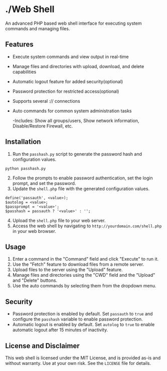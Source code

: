 **./Web Shell**
================

An advanced PHP based web shell interface for executing system commands and managing files.

**Features**
------------

* Execute system commands and view output in real-time
* Manage files and directories with upload, download, and delete capabilities
* Automatic logout feature for added security(optional)
* Password protection for restricted access(optional)
* Supports several :// connections
* Auto commands for common system administration tasks

  -Includes: Show all groups/users, Show network information, Disable/Restore Firewall, etc.

**Installation**
---------------

1. Run the `passhash.py` script to generate the password hash and configuration values.
```
python passhash.py
```
2. Follow the prompts to enable password authentication, set the login prompt, and set the password.
3. Update the `shell.php` file with the generated configuration values.
```
define('passauth', <value>);
$autolog = <value>;
$passprompt = '<value>';
$passhash = passauth ? '<value>' : '';
```
4. Upload the `shell.php` file to your web server.
5. Access the web shell by navigating to `http://yourdomain.com/shell.php` in your web browser.

**Usage**
---------

1. Enter a command in the "Command" field and click "Execute" to run it.
2. Use the "Fetch" feature to download files from a remote server.
3. Upload files to the server using the "Upload" feature.
4. Manage files and directories using the "CWD" field and the "Upload" and "Delete" buttons.
5. Use the auto commands by selecting them from the dropdown menu.

**Security**
------------

* Password protection is enabled by default. Set `passauth` to `true` and configure the `passhash` variable to enable password protection.
* Automatic logout is enabled by default. Set `autolog` to `true` to enable automatic logout after 15 minutes of inactivity.

**License and Disclaimer**
----------
This web shell is licensed under the MIT License, and is provided as-is and without warranty. Use at your own risk. See the `LICENSE` file for details.
